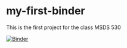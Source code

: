 # my-first-binder
This is the first project for the class MSDS 530 

[![Binder](https://mybinder.org/badge_logo.svg)](https://mybinder.org/v2/gh/vshitole13812/my-first-binder/HEAD)
